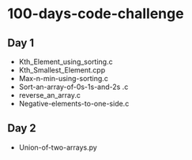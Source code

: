 # 100-days-code-challenge

## Day 1
- Kth_Element_using_sorting.c
- Kth_Smallest_Element.cpp
- Max-n-min-using-sorting.c
- Sort-an-array-of-0s-1s-and-2s .c
- reverse_an_array.c
- Negative-elements-to-one-side.c

## Day 2
- Union-of-two-arrays.py
